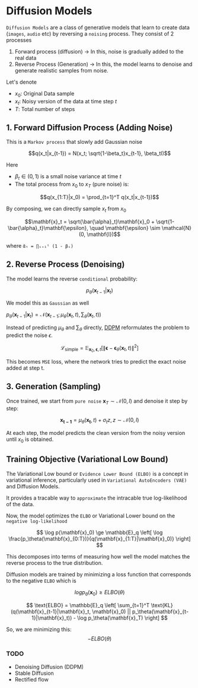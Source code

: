 # Diffusion Models
`Diffusion Models` are a class of generative models that learn to create data (`images`, `audio` etc) by reversing a `noising` process.
They consist of 2 processes
1. Forward process (diffusion) -> In this, noise is gradually added to the real data
2. Reverse Process (Generation) -> In this, the model learns to denoise and generate realistic samples from noise.

Let's denote
- $x_0$: Original Data sample
- $x_t$: Noisy version of the data at time step $t$
- $T$: Total number of steps 

## 1. Forward Diffusion Process (Adding Noise)
This is a `Markov process` that slowly add Gaussian noise

$$q(x_t|x_{t-1}) = N(x_t; \sqrt{1-\beta_t}x_{t-1}, \beta_tI)$$

Here

* $\beta_t \in (0, 1)$ is a small noise variance at time $t$
* The total process from $x_0$ to $x_T$ (pure noise) is:

$$q(x_{1:T}|x_0) = \prod_{t=1}^T q(x_t|x_{t-1})$$

By composing, we can directly sample $x_t$ from $x_0$

$$\mathbf{x}_t = \sqrt{\bar{\alpha}_t}\mathbf{x}_0 + \sqrt{1-\bar{\alpha}_t}\mathbf{\epsilon}, \quad \mathbf{\epsilon} \sim \mathcal{N}(0, \mathbf{I})$$

where `ᾱₜ = ∏ₛ₌₁ᵗ (1 - βₛ)`


## 2. Reverse Process (Denoising)
The model learns the reverse `conditional` probability:

$$p_\theta(\mathbf{x}_{t-1}|\mathbf{x}_t)$$

We model this as `Gaussian` as well

$p_\theta(\mathbf{x}_{t-1}|\mathbf{x}_t) = \mathcal{N}(\mathbf{x}_{t-1};\mu_\theta(\mathbf{x}_t, t), \sum_{\theta}(\mathbf{x}_t, t))$

Instead of predicting $\mu_{\theta}$ and $\sum_{\theta}$ directly, [DDPM](https://arxiv.org/abs/2006.11239) reformulates the problem to predict the noise $\epsilon$.

$$
\mathcal{L}_{\text{simple}} = \mathbb{E}_{\mathbf{x}_0, \mathbf{\epsilon}, t} \left[ \|\mathbf{\epsilon} - \mathbf{\epsilon}_\theta(\mathbf{x}_t, t)\|^2 \right]
$$

This becomes `MSE` loss, where the network tries to predict the exact noise added at step t.

## 3. Generation (Sampling)
Once trained, we start from `pure noise` $\mathbf{x}_T ∼ \mathcal{N}(0, I)$ and denoise it step by step:

$$\mathbf{x_{t-1}} = \mu_{\theta}(\mathbf{x_t}, t) + \sigma_tz , z ∼  \mathcal{N}(0, I)$$

At each step, the model predicts the clean version from the noisy version until $x_0$ is obtained.

## Training Objective (Variational Low Bound)
The Variational Low bound or `Evidence Lower Bound (ELBO)` is a concept in variational inference, particularly used in `Variational AutoEncoders (VAE)` and Diffusion Models.

It provides a tracable way to `approximate` the intracable true log-likelihood of the data.

Now, the model optimizes the `ELBO` or Variational Lower bound on the `negative log-likelihood`

$$
\log p(\mathbf{x}_0) \ge \mathbb{E}_q \left[ \log \frac{p_\theta(\mathbf{x}_{0:T})}{q(\mathbf{x}_{1:T}|\mathbf{x}_0)} \right]
$$

This decomposes into terms of measuring how well the model matches the reverse process to the true distribution.

Diffusion models are trained by minimizing a loss function that corresponds to the negative `ELBO` which is 

$$log p_{\theta}(\mathbf{x}_0) \ge ELBO(\theta)$$

$$
\text{ELBO} = \mathbb{E}_q \left[ \sum_{t=1}^T \text{KL}(q(\mathbf{x}_{t-1}|\mathbf{x}_t, \mathbf{x}_0) || p_\theta(\mathbf{x}_{t-1}|\mathbf{x}_t)) - \log p_\theta(\mathbf{x}_T) \right]
$$

So, we are minimizing this:
$$
-ELBO(\theta)
$$

### TODO
* Denoising Diffusion (DDPM)
* Stable Diffusion
* Rectified flow